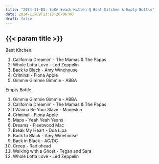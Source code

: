 ```yaml
---
title: "2024-11-03: SoRA Beach Kitten @ Beat Kitchen & Empty Bottle"
date: 2024-11-09T13:18:28-06:00
draft: false
---
```


## {{< param title >}}

Beat Kitchen:
1. California Dreamin' - The Mamas & The Papas
2. Whole Lotta Love - Led Zeppelin
3. Back to Black - Amy Winehouse
4. Criminal - Fiona Apple
5. Gimmie Gimmie Gimmie - ABBA

Empty Bottle:
1. Gimmie Gimmie Gimmie - ABBA
2. California Dreamin' - The Mamas & The Papas
3. I Wanna Be Your Slave - Maneskin
4. Criminal - Fiona Apple
5. Maps - Yeah Yeah Yeahs
6. Dreams - Fleetwood Mac
7. Break My Heart - Dua Lipa
8. Back to Black - Amy Winehouse
9. Back in Black - AC/DC
10. Creep - Radiohead
11. Walking with a Ghost - Tegan and Sara
12. Whole Lotta Love - Led Zeppelin
